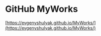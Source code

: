 # GitHub MyWorks

[https://evgenyshulyak.github.io/MyWorks/](https://evgenyshulyak.github.io/MyWorks/)

